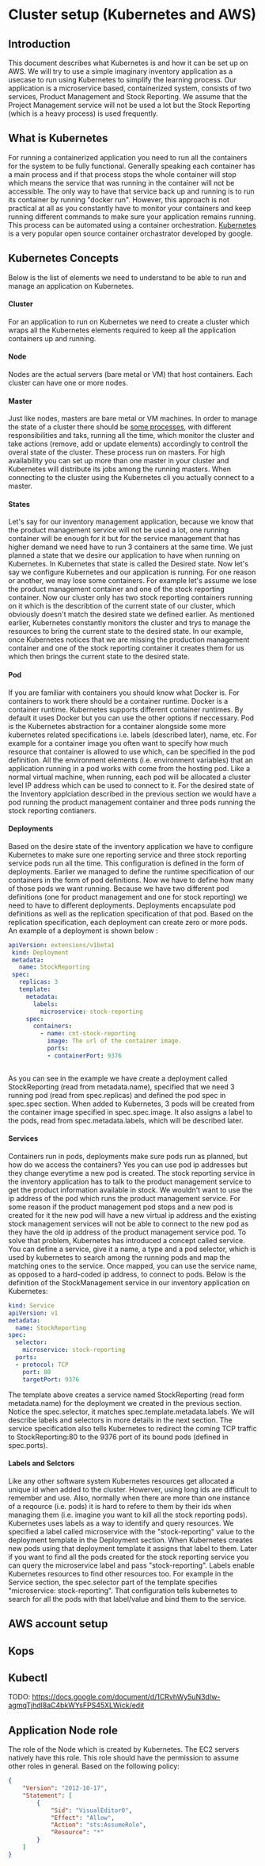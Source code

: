 # Cluster setup (Kubernetes and AWS)

## Introduction
This document describes what Kubernetes is and how it can be set up on AWS. We will try to use a simple imaginary inventory application as a usecase to run using Kubernetes to simplify the learning process. Our application is a microservice based, containerized system, consists of two services, Product Management and Stock Reporting. We assume that the Project Management service will not be used a lot but the Stock Reporting (which is a heavy process) is used frequently. 

## What is Kubernetes
For running a containerized application you need to run all the containers for the system to be fully functional. Generally speaking each container has a main process and if that process stops the whole container will stop which means the service that was running in the container will not be accessible. The only way to have that service back up and running is to run its container by running "docker run". However, this approach is not practical at all as you constantly have to monitor your containers and keep running different commands to make sure your application remains running. This process can be automated using a container orchestration. [Kubernetes](https://kubernetes.io/docs/concepts/overview/what-is-kubernetes/) is a very popular open source container orchastrator developed by google. 

## Kubernetes Concepts
Below is the list of elements we need to understand to be able to run and manage an application on Kubernetes.

#### Cluster
For an application to run on Kubernetes we need to create a cluster which wraps all the Kubernetes elements required to keep all the application containers up and running. 

#### Node
Nodes are the actual servers (bare metal or VM) that host containers. Each cluster can have one or more nodes.

#### Master
Just like nodes, masters are bare metal or VM machines. In order to manage the state of a cluster there should be [some processes](https://kubernetes.io/docs/concepts/overview/components/#master-components), with different responsibilities and taks, running all the time, which monitor the cluster and take actions (remove, add or update elements) accordingly to controll the overal state of the cluster. These process run on masters. For high availability you can set up more than one master in your cluster and Kubernetes will distribute its jobs among the running masters. When connecting to the cluster using the Kubernetes cli you actually connect to a master.

#### States
Let's say for our inventory management application, because we know that the product management service will not be used a lot, one running container will be enough for it but for the service management that has higher demand we need have to run 3 containers at the same time. We just planned a state that we desire our application to have when running on Kubernetes. In Kubernetes that state is called the Desired state. Now let's say we configure Kubernetes and our application is running. For one reason or another, we may lose some containers. For example let's assume we lose the product management container and one of the stock reporting container. Now our cluster only has two stock reporting containers running on it which is the describtion of the current state of our cluster, which obviously doesn't match the desired state we defined earlier. As mentioned earlier, Kubernetes constantly monitors the cluster and trys to manage the resources to bring the current state to the desired state. In our example, once Kubernetes notices that we are missing the production management container and one of the stock reporting container it creates them for us which then brings the current state to the desired state.

#### Pod
If you are familiar with containers you should know what Docker is. For containers to work there should be a container runtime. Docker is a container runtime. Kubernetes supports different container runtimes. By default it uses Docker but you can use the other options if neccessary. Pod is the Kubernetes abstraction for a container alongside some more kubernetes related specifications i.e. labels (described later), name, etc. For example for a container image you often want to specify how much resource that container is allowed to use which, can be specified in the pod definition. All the environment elements (i.e. environment variables) that an application running in a pod works with come from the hosting pod. Like a normal virtual machine, when running, each pod will be allocated a cluster level IP address which can be used to connect to it. For the desired state of the Inventory applciation described in the previous section we would have a pod running the product management container and three pods running the stock reporting contianers.

#### Deployments
Based on the desire state of the inventory application we have to configure Kubernetes to make sure one reporting service and three stock reporting service pods run all the time. This configuration is defined in the form of deployments. Earlier we managed to define the runtime specification of our containers in the form of pod definitions. Now we have to define how many of those pods we want running. Because we have two different pod definitions (one for product management and one for stock reporting) we need to have to different deployments. Deployments encapsulate pod definitions as well as the replication specification of that pod. Based on the replication specification, each deployment can create zero or more pods. An example of a deployment is shown below :

```yaml
apiVersion: extensions/v1beta1
 kind: Deployment
 metadata:
   name: StockReporting
 spec:
   replicas: 3
   template:
     metadata:
       labels:
         microservice: stock-reporting
     spec:
       containers:
         - name: cnt-stock-reporting
           image: The url of the container image.           
           ports:
           - containerPort: 9376
             
```

As you can see in the example we have create a deployment called StockReporting (read from metadata.name), specified that we need 3 running pod (read from spec.replicas) and defined the pod spec in spec.spec section. When added to Kubernetes, 3 pods will be created from the container image specified in spec.spec.image. It also assigns a label to the pods, read from spec.metadata.labels, which will be described later.

#### Services
Containers run in pods, deployments make sure pods run as planned, but how do we access the containers? Yes you can use pod ip addresses but they change everytime a new pod is created. The stock reporting service in the inventory application has to talk to the product management service to get the product information available in stock. We wouldn't want to use the ip address of the pod which runs the product management service. For some reason if the product management pod stops and a new pod is created for it the new pod will have a new virtual ip address and the existing stock management services will not be able to connect to the new pod as they have the old ip address of the product management service pod. To solve that problem, Kubernetes has introduced a concept called service. You can define a service, give it a name, a type and a pod selector, which is used by kubernetes to search among the running pods and map the matching ones to the service. Once mapped, you can use the service name, as opposed to a hard-coded ip address, to connect to pods. 
Below is the definition of the StockManagement service in our inventory application on Kubernetes:

```yaml
kind: Service
apiVersion: v1
metadata:
  name: StockReporting
spec:
  selector:
    microservice: stock-reporting
  ports:
  - protocol: TCP
    port: 80
    targetPort: 9376

```
The template above creates a service named StockReporting (read form metadata.name) for the deployment we created in the previous section. Notice the spec.selector, it matches spec.template.metadata.labels. We will describe labels and selectors in more details in the next section. The service specification also tells Kubernetes to redirect the coming TCP traffic to StockReporting:80 to the 9376 port of its bound pods (defined in spec.ports).


#### Labels and Selctors
Like any other software system Kubernetes resources get allocated a unique id when added to the cluster. Howerver, using long ids are difficult to remember and use. Also, normally when there are more than one instance of a reqource (i.e. pods) it is hard to refere to them by their ids when managing them (i.e. imagine you want to kill all the stock reporting pods). Kubernetes uses labels as a way to identify and query resources. We specified a label called microservice with the "stock-reporting" value to the deployment template in the Deployment section. When Kubernetes creates new pods using that deployment template it assigns that label to them. Later if you want to find all the pods created for the stock reporting service you can query the microservice label and pass "stock-reporting". Labels enable Kubernetes resources to find other resources too. For example in the Service section, the spec.selector part of the template specifies "microservice: stock-reporting". That configuration tells kubernetes to search for all the pods with that label/value and bind them to the service.

## AWS account setup

## Kops

## Kubectl

TODO: https://docs.google.com/document/d/1CRvhWy5uN3dIw-agmqTjhdl8aC4bkWYsFPS45XLWick/edit

## Application Node role
The role of the Node which is created by Kubernetes. The EC2 servers natively have this role. This role should have the permission to assume other roles in general. Based on the following policy:
```json
{
    "Version": "2012-10-17",
    "Statement": [
        {
            "Sid": "VisualEditor0",
            "Effect": "Allow",
            "Action": "sts:AssumeRole",
            "Resource": "*"
        }
    ]
}
```
